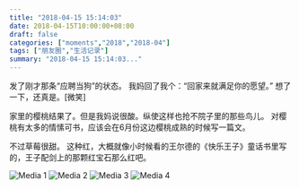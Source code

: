 ```yaml
---
title: "2018-04-15 15:14:03"
date: 2018-04-15T10:00:00+08:00
draft: false
categories: ["moments","2018","2018-04"]
tags: ["朋友圈","生活记录"]
summary: "2018-04-15 15:14:03..."
---
```


发了刚才那条“应聘当狗”的状态。
我妈回了我个：“回家来就满足你的愿望。”
想了一下，还真是。[微笑]

家里的樱桃结果了。但是我妈说很酸。纵使这样也抢不院子里的那些鸟儿。
对樱桃有太多的情愫可书，应该会在6月份这边樱桃成熟的时候写一篇文。

不过草莓很甜。
这种红，大概就像小时候看的王尔德的《快乐王子》童话书里写的，王子配剑上的那颗红宝石那么红吧。

![Media 1](/Moments/photos/2018-04-15/201804151514030.jpg)
![Media 2](/Moments/photos/2018-04-15/201804151514031.jpg)
![Media 3](/Moments/photos/2018-04-15/201804151514032.jpg)
![Media 4](/Moments/photos/2018-04-15/201804151514033.jpg)

